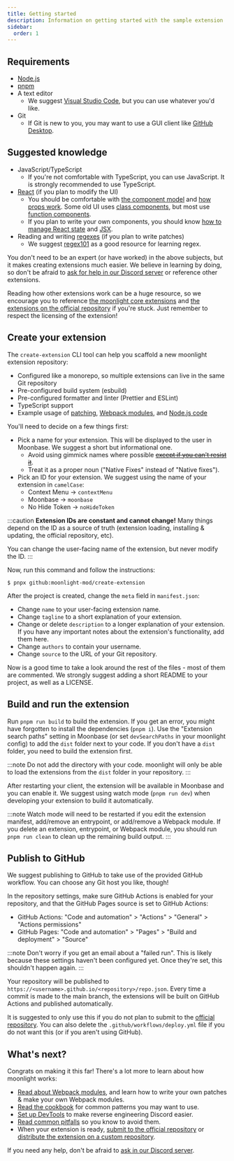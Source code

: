 ```yaml
---
title: Getting started
description: Information on getting started with the sample extension
sidebar:
  order: 1
---
```


## Requirements

- [Node.js](https://nodejs.org/en)
- [pnpm](https://pnpm.io)
- A text editor
  - We suggest [Visual Studio Code](https://code.visualstudio.com/), but you can use whatever you'd like.
- Git
  - If Git is new to you, you may want to use a GUI client like [GitHub Desktop](https://github.com/apps/desktop).

## Suggested knowledge

- JavaScript/TypeScript
  - If you're not comfortable with TypeScript, you can use JavaScript. It is strongly recommended to use TypeScript.
- [React](https://react.dev/) (if you plan to modify the UI)
  - You should be comfortable with [the component model](https://react.dev/learn/your-first-component) and [how props work](https://react.dev/learn/passing-props-to-a-component). Some old UI uses [class components](https://react.dev/reference/react/Component), but most use [function components](https://react.dev/learn/your-first-component#defining-a-component).
  - If you plan to write your own components, you should know [how to manage React state](https://react.dev/learn/managing-state) and [JSX](https://react.dev/learn/writing-markup-with-jsx).
- Reading and writing [regexes](https://en.wikipedia.org/wiki/Regular_expression) (if you plan to write patches)
  - We suggest [regex101](https://regex101.com/) as a good resource for learning regex.

You don't need to be an expert (or have worked) in the above subjects, but it makes creating extensions much easier. We believe in learning by doing, so don't be afraid to [ask for help in our Discord server](https://discord.gg/FdZBTFCP6F) or reference other extensions.

Reading how other extensions work can be a huge resource, so we encourage you to reference [the moonlight core extensions](https://github.com/moonlight-mod/moonlight/tree/main/packages/core-extensions/src) and [the extensions on the official repository](https://github.com/moonlight-mod/extensions/tree/main/exts) if you're stuck. Just remember to respect the licensing of the extension!

## Create your extension

The `create-extension` CLI tool can help you scaffold a new moonlight extension repository:

- Configured like a monorepo, so multiple extensions can live in the same Git repository
- Pre-configured build system (esbuild)
- Pre-configured formatter and linter (Prettier and ESLint)
- TypeScript support
- Example usage of [patching](/ext-dev/webpack#patching), [Webpack modules](/ext-dev/webpack#webpack-module-insertion), and [Node.js code](/ext-dev/cookbook#extension-entrypoints)

You'll need to decide on a few things first:

- Pick a name for your extension. This will be displayed to the user in Moonbase. We suggest a short but informational one.
  - Avoid using gimmick names where possible ~~[except if you can't resist it](https://github.com/moonlight-mod/moonlight/tree/main/packages/core-extensions/src/spacepack)~~.
  - Treat it as a proper noun ("Native Fixes" instead of "Native fixes").
- Pick an ID for your extension. We suggest using the name of your extension in `camelCase`:
  - Context Menu -> `contextMenu`
  - Moonbase -> `moonbase`
  - No Hide Token -> `noHideToken`

:::caution
**Extension IDs are constant and cannot change!** Many things depend on the ID as a source of truth (extension loading, installing & updating, the official repository, etc).

You can change the user-facing name of the extension, but never modify the ID.
:::

Now, run this command and follow the instructions:

```shell
$ pnpx github:moonlight-mod/create-extension
```

After the project is created, change the `meta` field in `manifest.json`:

- Change `name` to your user-facing extension name.
- Change `tagline` to a short explanation of your extension.
- Change or delete `description` to a longer explanation of your extension. If you have any important notes about the extension's functionality, add them here.
- Change `authors` to contain your username.
- Change `source` to the URL of your Git repository.

Now is a good time to take a look around the rest of the files - most of them are commented. We strongly suggest adding a short README to your project, as well as a LICENSE.

## Build and run the extension

Run `pnpm run build` to build the extension. If you get an error, you might have forgotten to install the dependencies (`pnpm i`). Use the "Extension search paths" setting in Moonbase (or set `devSearchPaths` in your moonlight config) to add the `dist` folder next to your code. If you don't have a `dist` folder, you need to build the extension first.

:::note
Do not add the directory with your code. moonlight will only be able to load the extensions from the `dist` folder in your repository.
:::

After restarting your client, the extension will be available in Moonbase and you can enable it. We suggest using watch mode (`pnpm run dev`) when developing your extension to build it automatically.

:::note
Watch mode will need to be restarted if you edit the extension manifest, add/remove an entrypoint, or add/remove a Webpack module. If you delete an extension, entrypoint, or Webpack module, you should run `pnpm run clean` to clean up the remaining build output.
:::

## Publish to GitHub

We suggest publishing to GitHub to take use of the provided GitHub workflow. You can choose any Git host you like, though!

In the repository settings, make sure GitHub Actions is enabled for your repository, and that the GitHub Pages source is set to GitHub Actions:

- GitHub Actions: "Code and automation" > "Actions" > "General" > "Actions permissions"
- GitHub Pages: "Code and automation" > "Pages" > "Build and deployment" > "Source"

:::note
Don't worry if you get an email about a "failed run". This is likely because these settings haven't been configured yet. Once they're set, this shouldn't happen again.
:::

Your repository will be published to `https://<username>.github.io/<repository>/repo.json`. Every time a commit is made to the main branch, the extensions will be built on GitHub Actions and published automatically.

It is suggested to only use this if you do not plan to submit to the [official repository](/ext-dev/official-repository). You can also delete the `.github/workflows/deploy.yml` file if you do not want this (or if you aren't using GitHub).

## What's next?

Congrats on making it this far! There's a lot more to learn about how moonlight works:

- [Read about Webpack modules](/ext-dev/webpack), and learn how to write your own patches & make your own Webpack modules.
- [Read the cookbook](/ext-dev/cookbook) for common patterns you may want to use.
- [Set up DevTools](/ext-dev/devtools) to make reverse engineering Discord easier.
- [Read common pitfalls](/ext-dev/pitfalls) so you know to avoid them.
- When your extension is ready, [submit to the official repository](/ext-dev/official-repository) or [distribute the extension on a custom repository](#publish-to-github).

If you need any help, don't be afraid to [ask in our Discord server](https://discord.gg/FdZBTFCP6F).
